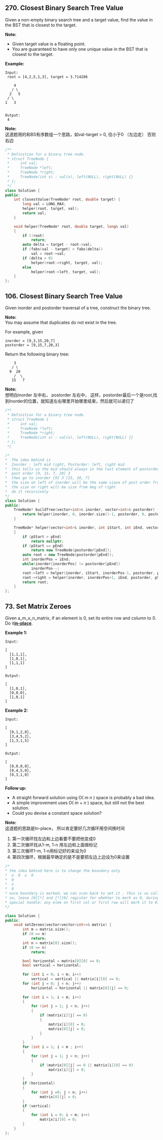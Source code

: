 ## 270. Closest Binary Search Tree Value

Given a non-empty binary search tree and a target value, find the value in the BST that is closest to the target.

**Note:**

* Given target value is a floating point.
* You are guaranteed to have only one unique value in the BST that is closest to the target.

**Example:**

```
Input:
 root = [4,2,5,1,3], target = 3.714286

    4
   / \
  2   5
 / \
1   3


Output:
 4
```

**Note:**  
这道题用的和BS有序数组一个思路，如val-target &gt; 0, 往小于0 （左边走） 否则右边

```cpp
/**
 * Definition for a binary tree node.
 * struct TreeNode {
 *     int val;
 *     TreeNode *left;
 *     TreeNode *right;
 *     TreeNode(int x) : val(x), left(NULL), right(NULL) {}
 * };
 */
class Solution {
public:
    int closestValue(TreeNode* root, double target) {
        long val = LONG_MAX;
        helper(root, target, val);
        return val;
    }

    void helper(TreeNode* root, double target, long& val)
    {
        if (!root)
            return;
        auto delta = target - root->val;
        if (fabs(val - target) > fabs(delta))
            val = root->val;
        if (delta > 0)
            helper(root->right, target, val);
        else
            helper(root->left, target, val);
    }
};
```

## 106. Closest Binary Search Tree Value

Given inorder and postorder traversal of a tree, construct the binary tree.

**Note:**  
You may assume that duplicates do not exist in the tree.

For example, given

```
inorder = [9,3,15,20,7]
postorder = [9,15,7,20,3]
```

Return the following binary tree:

```
    3
   / \
  9  20
    /  \
   15   7
```

**Note:**  
想明白inorder 左中右， postorder 左右中， 这样，postorder最后一个是root,找到Inorder的位置，就知道左右哪里开始哪里结束，然后就可以递归了

```cpp
/**
 * Definition for a binary tree node.
 * struct TreeNode {
 *     int val;
 *     TreeNode *left;
 *     TreeNode *right;
 *     TreeNode(int x) : val(x), left(NULL), right(NULL) {}
 * };
 */

/*
*  The idea behind is 
*  Inorder : left mid right, Postorder: left, right mid 
*  this tells us the mid should always in the last element of postorder
*  post order [9, 15, 7, 20] 3
*  then go to inorder [9] 3 [15, 20, 7]
*  the size on left of inorder will be the same siaze of post order from begin
*  the size on right will be size from beg of right
*  do it recursively
*/
class Solution {
public:
    TreeNode* buildTree(vector<int>& inorder, vector<int>& postorder) {
        return helper(inorder, 0, inorder.size()-1, postorder, 0, postorder.size()-1);
    }

    TreeNode* helper(vector<int>& inorder, int iStart, int iEnd, vector<int>& postorder, int pStart, int pEnd)
    {
        if (pStart > pEnd)
            return nullptr;
        if (pStart == pEnd)
            return new TreeNode(postorder[pEnd]);
        auto root = new TreeNode(postorder[pEnd]);
        int inorderPos = iEnd;
        while(inorder[inorderPos] != postorder[pEnd])
            inorderPos--;
        root->left = helper(inorder, iStart, inorderPos-1, postorder, pStart, pStart + inorderPos - iStart-1);
        root->right = helper(inorder, inorderPos+1, iEnd, postorder, pStart + inorderPos - iStart, pEnd-1);
        return root;
    }
};
```

## 73. Set Matrix Zeroes

Given a_m_x_n_matrix, if an element is 0, set its entire row and column to 0. Do it[**in-place**](https://en.wikipedia.org/wiki/In-place_algorithm).

**Example 1:**

```
Input:
 
[
  [1,1,1],
  [1,0,1],
  [1,1,1]
]

Output:
 
[
  [1,0,1],
  [0,0,0],
  [1,0,1]
]

```

**Example 2:**

```
Input:
 
[
  [0,1,2,0],
  [3,4,5,2],
  [1,3,1,5]
]

Output:
 
[
  [0,0,0,0],
  [0,4,5,0],
  [0,3,1,0]
]

```

**Follow up:**

* A straight forward solution using O\(
  _m_
  _n_
  \) space is probably a bad idea.
* A simple improvement uses O\(
  _m_
  +
  _n_
  \) space, but still not the best solution.
* Could you devise a constant space solution?

**Note:**  
这道题的思路是In-place， 所以肯定要好几次循环用空间换时间

1. 第一次循环找左边和上边看要不要把他变成0
2. 第二次循环找从1-m, 1-n 用左边和上面做标记
3. 第三次循环1-m, 1-n用标记好的来设为0
4. 第四次循环，根据最早确定的是不是要把左边上边设为0来设置

```cpp
/*
* the idea behind here is to change the boundary only
*  x  0  x  0
*  0      
*  x 
*  0
* once boundary is marked, we can scan back to set it , this is so called in-place !
* so, leave [0][*] and [*][0] register for whehter to mark as 0, during run time do 1-m, 1-n map back to boundary
* special handle: any elme on first col or first row will mark it to 0, this needs to be done after looping 1-m, 1-n
*/

class Solution {
public:
    void setZeroes(vector<vector<int>>& matrix) {
        int m = matrix.size();
        if (0 == m)
            return;
        int n = matrix[0].size();
        if (0 == n)
            return;

        bool horizontal = matrix[0][0] == 0; 
        bool vertical = horizontal;
        
        for (int i = 0; i < m; i++)
            vertical = vertical || matrix[i][0] == 0;
        for (int j = 0; j < n; j++)
            horizontal = horizontal || matrix[0][j] == 0;
        
        for (int i = 1; i < m; i++)
        {
            for (int j = 1; j < n; j++)
            {
                if (matrix[i][j] == 0)
                {
                    matrix[i][0] = 0;
                    matrix[0][j] = 0;
                }
            }
        }
        for (int i = 1; i < m ; i++)
        {
            for (int j = 1; j < n; j++)
            {
                if (matrix[0][j] == 0 || matrix[i][0] == 0)
                    matrix[i][j] = 0;
            }
        }
        if (horizontal)
        {
            for (int j =0; j < n; j++)
                matrix[0][j] = 0;
        }
        if (vertical)
        {
            for (int i = 0; i < m; i++)
                matrix[i][0] = 0;
        }
    }
};
```



